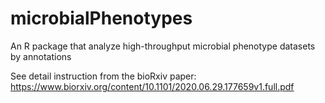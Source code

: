 # microbialPhenotypes
An R package that analyze high-throughput microbial phenotype datasets by annotations

See detail instruction from the bioRxiv paper: https://www.biorxiv.org/content/10.1101/2020.06.29.177659v1.full.pdf
